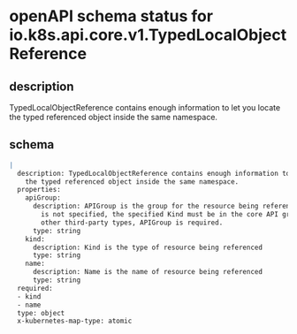 # openAPI schema status for io.k8s.api.core.v1.TypedLocalObjectReference

## description

TypedLocalObjectReference contains enough information to let you locate the typed referenced object inside the same namespace.

## schema

```yaml
|
  description: TypedLocalObjectReference contains enough information to let you locate
    the typed referenced object inside the same namespace.
  properties:
    apiGroup:
      description: APIGroup is the group for the resource being referenced. If APIGroup
        is not specified, the specified Kind must be in the core API group. For any
        other third-party types, APIGroup is required.
      type: string
    kind:
      description: Kind is the type of resource being referenced
      type: string
    name:
      description: Name is the name of resource being referenced
      type: string
  required:
  - kind
  - name
  type: object
  x-kubernetes-map-type: atomic

```
